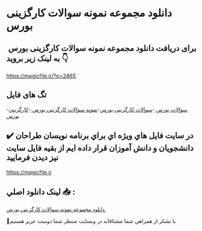 # دانلود مجموعه نمونه سوالات کارگزینی بورس 

## برای دریافت دانلود مجموعه نمونه سوالات کارگزینی بورس  به لینک زیر بروید 👇

https://magicfile.ir/?p=2465

## تگ های فایل

-[سوالات بورس ](https://magicfile.ir/product/%d8%af%d8%a7%d9%86%d9%84%d9%88%d8%af-%d9%85%d8%ac%d9%85%d9%88%d8%b9%d9%87-%d9%86%d9%85%d9%88%d9%86%d9%87-%d8%b3%d9%88%d8%a7%d9%84%d8%a7%d8%aa-%da%a9%d8%a7%d8%b1%da%af%d8%b2%d9%8a%d9%86%d9%8a-%d8%a8%d9%88%d8%b1%d8%b3/)-[سوالات کارگزيني بورس](https://magicfile.ir/product/%d8%af%d8%a7%d9%86%d9%84%d9%88%d8%af-%d9%85%d8%ac%d9%85%d9%88%d8%b9%d9%87-%d9%86%d9%85%d9%88%d9%86%d9%87-%d8%b3%d9%88%d8%a7%d9%84%d8%a7%d8%aa-%da%a9%d8%a7%d8%b1%da%af%d8%b2%d9%8a%d9%86%d9%8a-%d8%a8%d9%88%d8%b1%d8%b3/)-[نمونه سوالات کارگزيني بورس ](https://magicfile.ir/product/%d8%af%d8%a7%d9%86%d9%84%d9%88%d8%af-%d9%85%d8%ac%d9%85%d9%88%d8%b9%d9%87-%d9%86%d9%85%d9%88%d9%86%d9%87-%d8%b3%d9%88%d8%a7%d9%84%d8%a7%d8%aa-%da%a9%d8%a7%d8%b1%da%af%d8%b2%d9%8a%d9%86%d9%8a-%d8%a8%d9%88%d8%b1%d8%b3/)-[کارگزيني بورس](https://magicfile.ir/product/%d8%af%d8%a7%d9%86%d9%84%d9%88%d8%af-%d9%85%d8%ac%d9%85%d9%88%d8%b9%d9%87-%d9%86%d9%85%d9%88%d9%86%d9%87-%d8%b3%d9%88%d8%a7%d9%84%d8%a7%d8%aa-%da%a9%d8%a7%d8%b1%da%af%d8%b2%d9%8a%d9%86%d9%8a-%d8%a8%d9%88%d8%b1%d8%b3/)

## ✔️ در سايت فايل هاي ويژه اي براي برنامه نويسان طراحان دانشجويان و دانش آموزان قرار داده ايم از بقيه فايل سايت نيز ديدن فرماييد

https://magicfile.ir


## لينک دانلود اصلي 📥 :

[دانلود مجموعه نمونه سوالات کارگزینی بورس ](https://magicfile.ir/product/%d8%af%d8%a7%d9%86%d9%84%d9%88%d8%af-%d9%85%d8%ac%d9%85%d9%88%d8%b9%d9%87-%d9%86%d9%85%d9%88%d9%86%d9%87-%d8%b3%d9%88%d8%a7%d9%84%d8%a7%d8%aa-%da%a9%d8%a7%d8%b1%da%af%d8%b2%d9%8a%d9%86%d9%8a-%d8%a8%d9%88%d8%b1%d8%b3/) 


🙏با تشکر از همراهي شما مشتاقانه در وبسایت منتظر شما دوست عزیز هستیم

